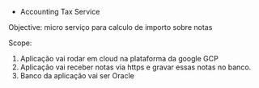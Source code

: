 - Accounting Tax Service

Objective: micro serviço para calculo de importo sobre notas


Scope:
1. Aplicação vai rodar em cloud na plataforma da google GCP
2. Aplicação vai receber notas via https e gravar essas notas no banco.
3. Banco da aplicação vai ser Oracle


